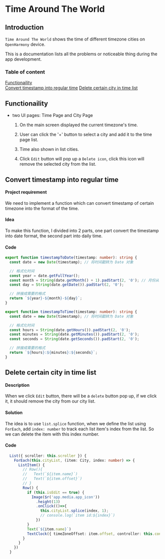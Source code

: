 # Time Around The World
## Introduction

`Time Around The World` shows the time of different timezone cities on `OpenHarmony` device.

This is a documentation lists all the problems or noticeable thing during the app development.
### Table of content
[Functionaility](#functionaility)  
[Convert timestamp into regular time](#convert-timestamp-into-regular-time)
[Delete certain city in time list](#delete-ertain-city-in-time-list)

## Functionaility
- two UI pages: Time Page and City Page

    1. On the main screen displayed the current timezone's time.

    2. User can click the '+' button to select a city and add it to the time page list.

    3. Time also shown in list cities.
    
    4. Click `Edit` button will pop up a `Delete icon`, click this icon will remove the selected city from the list.

## Convert timestamp into regular time
#### Project requirement
We need to implement a function which can convert timestamp of certain timezone into the format of the time.

#### Idea
To make this function, I divided into 2 parts, one part convert the timestamp into date format, the second part into daily time.

#### Code
```typescript
export function timestampToDate(timestamp: number): string {
  const date = new Date(timestamp); // 将时间戳转为 Date 对象

  // 格式化时间
  const year = date.getFullYear();
  const month = String(date.getMonth() + 1).padStart(2, '0'); // 月份从 0 开始，需要加 1
  const day = String(date.getDate()).padStart(2, '0');

  // 拼接成需要的格式
  return `${year}-${month}-${day}`;
}

export function timestampToTime(timestamp: number): string {
  const date = new Date(timestamp); // 将时间戳转为 Date 对象

  // 格式化时间
  const hours = String(date.getHours()).padStart(2, '0');
  const minutes = String(date.getMinutes()).padStart(2, '0');
  const seconds = String(date.getSeconds()).padStart(2, '0');

  // 拼接成需要的格式
  return `${hours}:${minutes}:${seconds}`;
}
```

## Delete certain city in time list

#### Description
When we click `Edit` button, there will be a `delete` button pop up, if we click it, it should remove the city from our city list.

#### Solution

The idea is to use `list.splice` function, when we define the list using `ForEach`, add `index: number` to track each list item's index from the list. So we can delete the item with this index number.

#### Code
```typescript
  List({ scroller: this.scroller }) {
    ForEach(this.cityList, (item: City, index: number) => {
      ListItem() {
        // Row(){
        //   Text(`${item.name}`)
        //   Text(`${item.offset}`)
        // }
        Row() {
          if (this.isEdit == true) {
            Image($r('app.media.app_icon'))
              .height(13)
              .onClick(()=>{
                this.cityList.splice(index, 1);
                // console.log(`item id:${index}`)
              })
          }
          Text(`${item.name}`)
          TextClock({ timeZoneOffset: item.offset, controller: this.controller })
        }
      }
    })
  }
  ```

  